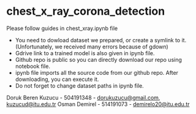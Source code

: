 # chest_x_ray_corona_detection
Please follow guides in chest_xray.ipynb file
  - You need to dowload dataset we prepared, or create a symlink to it.
      (Unfortunately, we received many errors because of gdown)
  - Gdrive link to a trained model is also given in ipynb file.
  - Github repo is public so you can directly download our repo using notebook file. 
  - ipynb file imports all the source code from our github repo. After downloading, you can execute it. 
  - Do not forget to change dataset paths in ipynb file. 
  
  Doruk Beren Kuzucu - 504191348 - dorukuzucu@gmail.com, kuzucud@itu.edu.tr
  Osman Demirel - 514191073 - demirelo20@itu.edu.tr
  
